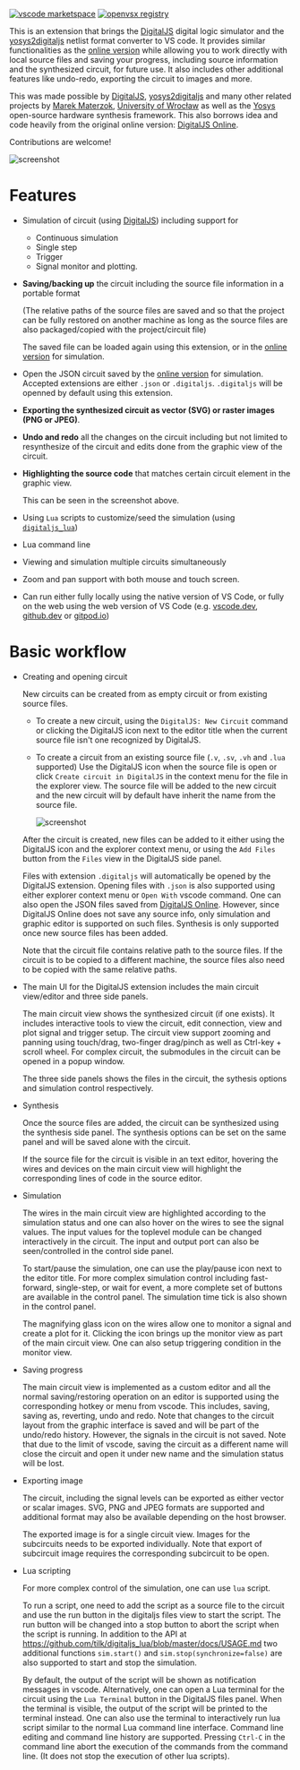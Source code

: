 [![vscode marketspace](https://img.shields.io/badge/VS%20Code-DigitalJS-green)](https://marketplace.visualstudio.com/items?itemName=yuyichao.digitaljs)
[![openvsx registry](https://img.shields.io/badge/Open%20VSX-DigitalJS-green)](https://open-vsx.org/extension/yuyichao/digitaljs)

This is an extension that brings the
[DigitalJS](https://github.com/tilk/digitaljs) digital logic simulator
and the [yosys2digitaljs](https://github.com/tilk/yosys2digitaljs)
netlist format converter to VS code.
It provides similar functionalities as the [online version](https://digitaljs.tilk.eu/)
while allowing you to work directly with local source files and saving your progress,
including source information and the synthesized circuit, for future use.
It also includes other additional features like undo-redo, exporting the circuit to images
and more.

This was made possible by [DigitalJS](https://github.com/tilk/digitaljs),
[yosys2digitaljs](https://github.com/tilk/yosys2digitaljs)
and many other related projects by [Marek Materzok](http://www.tilk.eu/),
[University of Wrocław](http://www.ii.uni.wroc.pl/) as well as
the [Yosys](https://yosyshq.net/yosys/) open-source hardware synthesis framework.
This also borrows idea and code heavily from the original online version:
[DigitalJS Online](https://github.com/tilk/digitaljs_online).

Contributions are welcome!

![screenshot](./imgs/screenshots/code-highlight.png)

# Features

* Simulation of circuit (using [DigitalJS](https://github.com/tilk/digitaljs)) including support for

    * Continuous simulation
    * Single step
    * Trigger
    * Signal monitor and plotting.

* __Saving/backing up__ the circuit including the source file information in a portable format

  (The relative paths of the source files are saved and so that the project can be fully
   restored on another machine as long as the source files are also packaged/copied with
   the project/circuit file)

  The saved file can be loaded again using this extension,
  or in the [online version](https://digitaljs.tilk.eu/) for simulation.

* Open the JSON circuit saved by the [online version](https://digitaljs.tilk.eu/)
  for simulation. Accepted extensions are either `.json` or `.digitaljs`.
  `.digitaljs` will be openned by default using this extension.

* __Exporting the synthesized circuit as vector (SVG) or raster images (PNG or JPEG)__.

* __Undo and redo__ all the changes on the circuit including but not limited to
  resynthesize of the circuit and edits done from the graphic view of the circuit.

* __Highlighting the source code__ that matches certain circuit element in the graphic view.

    This can be seen in the screenshot above.

* Using `Lua` scripts to customize/seed the simulation
  (using [`digitaljs_lua`](https://github.com/tilk/digitaljs_lua))

* Lua command line

* Viewing and simulation multiple circuits simultaneously

* Zoom and pan support with both mouse and touch screen.

* Can run either fully locally using the native version of VS Code,
  or fully on the web using the web version of VS Code
  (e.g. [vscode.dev](https://vscode.dev/), [github.dev](https://github.dev/) or [gitpod.io](https://gitpod.io/))

# Basic workflow

* Creating and opening circuit

    New circuits can be created from as empty circuit or from existing source files.

    * To create a new circuit, using the `DigitalJS: New Circuit` command
      or clicking the DigitalJS icon next to the editor title when the current source file
      isn't one recognized by DigitalJS.
    * To create a circuit from an existing source file (`.v`, `.sv`, `.vh` and `.lua` supported)
      Use the DigitalJS icon when the source file is open or click `Create circuit in DigitalJS`
      in the context menu for the file in the explorer view.
      The source file will be added to the new circuit and the new circuit will by default
      have inherit the name from the source file.

      ![screenshot](./imgs/screenshots/create-circuit-src.png)

    After the circuit is created, new files can be added to it either using the DigitalJS icon
    and the explorer context menu, or using the `Add Files` button from the `Files` view
    in the DigitalJS side panel.

    Files with extension `.digitaljs` will automatically be opened by the DigitalJS extension.
    Opening files with `.json` is also supported using either explorer context menu
    or `Open With` vscode command. One can also open the JSON files saved from
    [DigitalJS Online](https://digitaljs.tilk.eu/). However, since DigitalJS Online
    does not save any source info, only simulation and graphic editor is supported
    on such files. Synthesis is only supported once new source files has been added.

    Note that the circuit file contains relative path to the source files.
    If the circuit is to be copied to a different machine, the source files
    also need to be copied with the same relative paths.

* The main UI for the DigitalJS extension includes the main circuit view/editor
  and three side panels.

    The main circuit view shows the synthesized circuit (if one exists).
    It includes interactive tools to view the circuit, edit connection,
    view and plot signal and trigger setup.
    The circuit view support zooming and panning using touch/drag, two-finger drag/pinch
    as well as Ctrl-key + scroll wheel.
    For complex circuit, the submodules in the circuit can be opened
    in a popup window.

    The three side panels shows the files in the circuit, the sythesis options
    and simulation control respectively.

* Synthesis

    Once the source files are added, the circuit can be synthesized
    using the synthesis side panel. The synthesis options can be set on the same panel
    and will be saved alone with the circuit.

    If the source file for the circuit is visible in an text editor,
    hovering the wires and devices on the main circuit view will highlight
    the corresponding lines of code in the source editor.

* Simulation

    The wires in the main circuit view are highlighted according to the simulation status
    and one can also hover on the wires to see the signal values.
    The input values for the toplevel module can be changed interactively in the circuit.
    The input and output port can also be seen/controlled in the control side panel.

    To start/pause the simulation, one can use the play/pause icon next to the editor title.
    For more complex simulation control including fast-forward, single-step,
    or wait for event, a more complete set of buttons are available in the control panel.
    The simulation time tick is also shown in the control panel.

    The magnifying glass icon on the wires allow one to monitor a signal
    and create a plot for it. Clicking the icon brings up the monitor view
    as part of the main circuit view. One can also setup triggering condition
    in the monitor view.

* Saving progress

    The main circuit view is implemented as a custom editor and all the normal saving/restoring
    operation on an editor is supported using the corresponding hotkey or menu from vscode.
    This includes, saving, saving as, reverting, undo and redo.
    Note that changes to the circuit layout from the graphic interface is saved
    and will be part of the undo/redo history.
    However, the signals in the circuit is not saved.
    Note that due to the limit of vscode, saving the circuit as a different name
    will close the circuit and open it under new name and the simulation status will be lost.

* Exporting image

    The circuit, including the signal levels can be exported as either vector or scalar images.
    SVG, PNG and JPEG formats are supported and additional format may also be available
    depending on the host browser.

    The exported image is for a single circuit view.
    Images for the subcircuits needs to be exported individually.
    Note that export of subcircuit image requires the corresponding subcircuit to be open.

* Lua scripting

    For more complex control of the simulation, one can use `lua` script.

    To run a script, one need to add the script as a source file to the circuit and use the
    run button in the digitaljs files view to start the script. The run button will be changed
    into a stop button to abort the script when the script is running.
    In addition to the API at https://github.com/tilk/digitaljs_lua/blob/master/docs/USAGE.md
    two additional functions `sim.start()` and `sim.stop(synchronize=false)` are also supported
    to start and stop the simulation.

    By default, the output of the script will be shown as notification messages in vscode.
    Alternatively, one can open a Lua terminal for the circuit using the `Lua Terminal` button
    in the DigitalJS files panel. When the terminal is visible, the output of the script
    will be printed to the terminal instead. One can also use the terminal to interactively
    run lua script similar to the normal Lua command line interface. Command line editing
    and command line history are supported. Pressing `Ctrl-C` in the command line abort
    the execution of the commands from the command line.
    (It does not stop the execution of other lua scripts).
